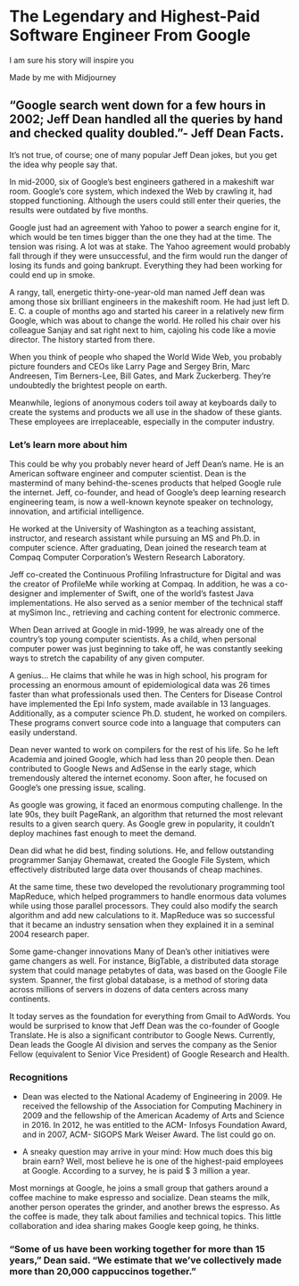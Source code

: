 # The Legendary and Highest-Paid Software Engineer From Google
I am sure his story will inspire you

Made by me with Midjourney
 ## “Google search went down for a few hours in 2002; Jeff Dean handled all the queries by hand and checked quality doubled.”- Jeff Dean Facts.

It’s not true, of course; one of many popular Jeff Dean jokes, but you get the idea why people say that.

In mid-2000, six of Google’s best engineers gathered in a makeshift war room. Google’s core system, which indexed the Web by crawling it, had stopped functioning. Although the users could still enter their queries, the results were outdated by five months.

Google just had an agreement with Yahoo to power a search engine for it, which would be ten times bigger than the one they had at the time. The tension was rising. A lot was at stake. The Yahoo agreement would probably fall through if they were unsuccessful, and the firm would run the danger of losing its funds and going bankrupt. Everything they had been working for could end up in smoke.

A rangy, tall, energetic thirty-one-year-old man named Jeff dean was among those six brilliant engineers in the makeshift room. He had just left D. E. C. a couple of months ago and started his career in a relatively new firm Google, which was about to change the world. He rolled his chair over his colleague Sanjay and sat right next to him, cajoling his code like a movie director. The history started from there.

When you think of people who shaped the World Wide Web, you probably picture founders and CEOs like Larry Page and Sergey Brin, Marc Andreesen, Tim Berners-Lee, Bill Gates, and Mark Zuckerberg. They’re undoubtedly the brightest people on earth.

Meanwhile, legions of anonymous coders toil away at keyboards daily to create the systems and products we all use in the shadow of these giants. These employees are irreplaceable, especially in the computer industry.

 ### Let’s learn more about him
This could be why you probably never heard of Jeff Dean’s name. He is an American software engineer and computer scientist. Dean is the mastermind of many behind-the-scenes products that helped Google rule the internet. Jeff, co-founder, and head of Google’s deep learning research engineering team, is now a well-known keynote speaker on technology, innovation, and artificial intelligence.

He worked at the University of Washington as a teaching assistant, instructor, and research assistant while pursuing an MS and Ph.D. in computer science. After graduating, Dean joined the research team at Compaq Computer Corporation’s Western Research Laboratory.

Jeff co-created the Continuous Profiling Infrastructure for Digital and was the creator of ProfileMe while working at Compaq. In addition, he was a co-designer and implementer of Swift, one of the world’s fastest Java implementations. He also served as a senior member of the technical staff at mySimon Inc., retrieving and caching content for electronic commerce.

When Dean arrived at Google in mid-1999, he was already one of the country’s top young computer scientists. As a child, when personal computer power was just beginning to take off, he was constantly seeking ways to stretch the capability of any given computer.

A genius…
He claims that while he was in high school, his program for processing an enormous amount of epidemiological data was 26 times faster than what professionals used then. The Centers for Disease Control have implemented the Epi Info system, made available in 13 languages. Additionally, as a computer science Ph.D. student, he worked on compilers. These programs convert source code into a language that computers can easily understand.

Dean never wanted to work on compilers for the rest of his life. So he left Academia and joined Google, which had less than 20 people then. Dean contributed to Google News and AdSense in the early stage, which tremendously altered the internet economy. Soon after, he focused on Google’s one pressing issue, scaling.

As google was growing, it faced an enormous computing challenge. In the late 90s, they built PageRank, an algorithm that returned the most relevant results to a given search query. As Google grew in popularity, it couldn’t deploy machines fast enough to meet the demand.

Dean did what he did best, finding solutions. He, and fellow outstanding programmer Sanjay Ghemawat, created the Google File System, which effectively distributed large data over thousands of cheap machines.

At the same time, these two developed the revolutionary programming tool MapReduce, which helped programmers to handle enormous data volumes while using those parallel processors. They could also modify the search algorithm and add new calculations to it. MapReduce was so successful that it became an industry sensation when they explained it in a seminal 2004 research paper.

Some game-changer innovations
Many of Dean’s other initiatives were game changers as well. For instance, BigTable, a distributed data storage system that could manage petabytes of data, was based on the Google File system. Spanner, the first global database, is a method of storing data across millions of servers in dozens of data centers across many continents.

It today serves as the foundation for everything from Gmail to AdWords. You would be surprised to know that Jeff Dean was the co-founder of Google Translate. He is also a significant contributor to Google News. Currently, Dean leads the Google AI division and serves the company as the Senior Fellow (equivalent to Senior Vice President) of Google Research and Health.

 ### Recognitions
 - Dean was elected to the National Academy of Engineering in 2009. He received the fellowship of the Association for Computing Machinery in 2009 and the fellowship of the American Academy of Arts and Science in 2016. In 2012, he was entitled to the ACM- Infosys Foundation Award, and in 2007, ACM- SIGOPS Mark Weiser Award. The list could go on.

 - A sneaky question may arrive in your mind: How much does this big brain earn? Well, most believe he is one of the highest-paid employees at Google. According to a survey, he is paid $ 3 million a year.

Most mornings at Google, he joins a small group that gathers around a coffee machine to make espresso and socialize. Dean steams the milk, another person operates the grinder, and another brews the espresso. As the coffee is made, they talk about families and technical topics. This little collaboration and idea sharing makes Google keep going, he thinks.

 ### “Some of us have been working together for more than 15 years,” Dean said. “We estimate that we’ve collectively made more than 20,000 cappuccinos together.”

